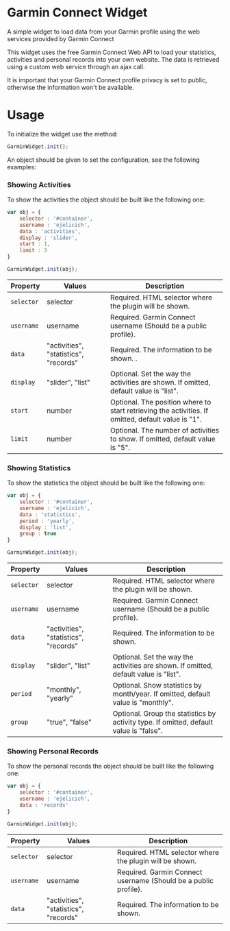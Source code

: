 # Garmin Connect Widget
A simple widget to load data from your Garmin profile using the web services provided by Garmin Connect

This widget uses the free Garmin Connect Web API to load your statistics, activities and personal records into your own website. The data is retrieved using a custom web service through an ajax call.

It is important that your Garmin Connect profile privacy is set to public, otherwise the information won't be available.

# Usage
To initialize the widget use the method:
``` javascript
GarminWidget.init();
```
An object should be given to set the configuration, see the following examples:

### Showing Activities
To show the activities the object should be built like the following one:
``` javascript
var obj = {
	selector : '#container',
	username : 'ejelicich',
	data : 'activities',
	display : 'slider',
	start : 1,
	limit : 3
}

GarminWidget.init(obj);
```

| Property               | Values                                 | Description                                                                                        |
|------------------------|----------------------------------------|----------------------------------------------------------------------------------------------------|
| `selector`             | selector                               | Required. HTML selector where the plugin will be shown.                                            |
| `username`             | username                               | Required. Garmin Connect username (Should be a public profile).                                    |
| `data`                 | "activities", "statistics", "records"  | Required. The information to be shown.                        .                                    |
| `display`              | "slider", "list"                       | Optional. Set the way the activities are shown. If omitted, default value is "list".               |
| `start`                | number                                 | Optional. The position where to start retrieving the activities. If omitted, default value is "1". |
| `limit`                | number                                 | Optional. The number of activities to show. If omitted, default value is "5".                      |


### Showing Statistics
To show the statistics the object should be built like the following one:
``` javascript
var obj = {
	selector : '#container',
	username : 'ejelicich',
	data : 'statistics',
	period : 'yearly',
	display : 'list',
	group : true
}

GarminWidget.init(obj);
```

| Property               | Values                                 | Description                                                                                        |
|------------------------|----------------------------------------|----------------------------------------------------------------------------------------------------|
| `selector`             | selector                               | Required. HTML selector where the plugin will be shown.                                            |
| `username`             | username                               | Required. Garmin Connect username (Should be a public profile).                                    |
| `data`                 | "activities", "statistics", "records"  | Required. The information to be shown.                                                             |
| `display`              | "slider", "list"                       | Optional. Set the way the activities are shown. If omitted, default value is "list".               |
| `period`               | "monthly", "yearly"                    | Optional. Show statistics by month/year. If omitted, default value is "monthly".                   |
| `group`                | "true", "false"                        | Optional. Group the statistics by activity type. If omitted, default value is "false".             |


### Showing Personal Records
To show the personal records the object should be built like the following one:
``` javascript
var obj = {
	selector : '#container',
	username : 'ejelicich',
	data : 'records'
}

GarminWidget.init(obj);
```

| Property               | Values                                 | Description                                                                                        |
|------------------------|----------------------------------------|----------------------------------------------------------------------------------------------------|
| `selector`             | selector                               | Required. HTML selector where the plugin will be shown.                                            |
| `username`             | username                               | Required. Garmin Connect username (Should be a public profile).                                    |
| `data`                 | "activities", "statistics", "records"  | Required. The information to be shown.                                                             |

